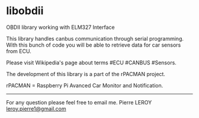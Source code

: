 libobdii
========

OBDII library working with ELM327 Interface


This library handles canbus communication through serial programming.
With this bunch of code you will be able to retrieve data for car sensors from ECU.

Please visit Wikipedia's page about terms #ECU #CANBUS #Sensors.

The development of this library is a part of the rPACMAN project.

rPACMAN = Raspberry Pi Avanced Car Monitor and Notification.


---
For any question please feel free to email me.
Pierre LEROY <leroy.pierre1@gmail.com>
